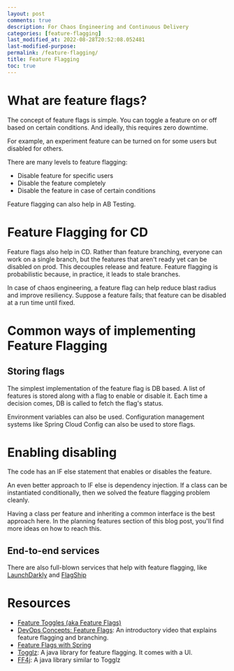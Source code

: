 ```yaml
---
layout: post
comments: true
description: For Chaos Engineering and Continuous Delivery
categories: [feature-flagging]
last_modified_at: 2022-08-28T20:52:08.052481
last-modified-purpose:
permalink: /feature-flagging/
title: Feature Flagging
toc: true
---
```


# What are feature flags?

The concept of feature flags is simple. You can toggle a feature on or off based on certain conditions. And ideally, this requires zero downtime.

For example, an experiment feature can be turned on for some users but disabled for others.

There are many levels to feature flagging:
- Disable feature for specific users
- Disable the feature completely
- Disable the feature in case of certain conditions

Feature flagging can also help in AB Testing.

# Feature Flagging for CD

Feature flags also help in CD. Rather than feature branching, everyone can work on a single branch, but the features that aren't ready yet can be disabled on prod. This decouples release and feature. Feature flagging is probabilistic because, in practice, it leads to stale branches.

In case of chaos engineering, a feature flag can help reduce blast radius and improve resiliency. Suppose a feature fails; that feature can be disabled at a run time until fixed. 

# Common ways of implementing Feature Flagging

## Storing flags
The simplest implementation of the feature flag is DB based. A list of features is stored along with a flag to enable or disable it. Each time a decision comes, DB is called to fetch the flag's status.

Environment variables can also be used. Configuration management systems like Spring Cloud Config can also be used to store flags.

# Enabling disabling 
The code has an IF else statement that enables or disables the feature.

An even better approach to IF else is dependency injection. If a class can be instantiated conditionally, then we solved the feature flagging problem cleanly.

Having a class per feature and inheriting a common interface is the best approach here. In the planning features section of this blog post, you'll find more ideas on how to reach this.

## End-to-end services
There are also full-blown services that help with feature flagging, like [LaunchDarkly](https://launchdarkly.com/blog/what-are-feature-flags/) and [FlagShip](https://www.flagship.io/)

# Resources

- [Feature Toggles (aka Feature Flags)](https://martinfowler.com/articles/feature-toggles.html#CategoriesOfToggles)
- [DevOps Concepts: Feature Flags](https://youtu.be/UwrJaOtS4ys): An introductory video that explains feature flagging and branching.
- [Feature Flags with Spring](https://www.baeldung.com/spring-feature-flags)
- [Togglz](https://www.togglz.org/quickstart.html): A java library for feature flagging. It comes with a UI.
- [FF4j](https://ff4j.github.io/): A java library similar to Togglz
